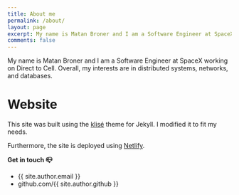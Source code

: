 ```yaml
---
title: About me
permalink: /about/
layout: page
excerpt: My name is Matan Broner and I am a Software Engineer at SpaceX working on Direct to Cell.
comments: false
---
```


My name is Matan Broner and I am a Software Engineer at SpaceX working on Direct to Cell. Overall, my interests are in distributed systems, networks, and databases.

# Website

This site was built using the <a href="https://github.com/piharpi/jekyll-klise" target="_blank" rel="noopener">klisé</a> theme for Jekyll. I modified it to fit my needs.

Furthermore, the site is deployed using <a href="https://www.netlify.com/">Netlify</a>.

**Get in touch 📪**

- {{ site.author.email }}
- github.com/{{ site.author.github }}

